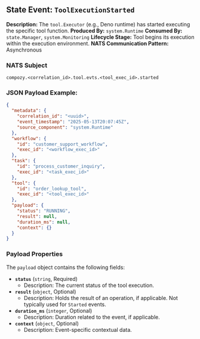 ## State Event: `ToolExecutionStarted`

**Description:** The `tool.Executor` (e.g., Deno runtime) has started executing the specific tool function.
**Produced By:** `system.Runtime`
**Consumed By:** `state.Manager`, `system.Monitoring`
**Lifecycle Stage:** Tool begins its execution within the execution environment.
**NATS Communication Pattern:** Asynchronous

### NATS Subject

`compozy.<correlation_id>.tool.evts.<tool_exec_id>.started`

### JSON Payload Example:

```json
{
  "metadata": {
    "correlation_id": "<uuid>",
    "event_timestamp": "2025-05-13T20:07:45Z",
    "source_component": "system.Runtime"
  },
  "workflow": {
    "id": "customer_support_workflow",
    "exec_id": "<workflow_exec_id>"
  },
  "task": {
    "id": "process_customer_inquiry",
    "exec_id": "<task_exec_id>"
  },
  "tool": {
    "id": "order_lookup_tool",
    "exec_id": "<tool_exec_id>"
  },
  "payload": {
    "status": "RUNNING",
    "result": null,
    "duration_ms": null,
    "context": {}
  }
}
```

### Payload Properties

The `payload` object contains the following fields:
-   **`status`** (`string`, Required)
    -   Description: The current status of the tool execution.
-   **`result`** (`object`, Optional)
    -   Description: Holds the result of an operation, if applicable. Not typically used for `Started` events.
-   **`duration_ms`** (`integer`, Optional)
    -   Description: Duration related to the event, if applicable.
-   **`context`** (`object`, Optional)
    -   Description: Event-specific contextual data.
